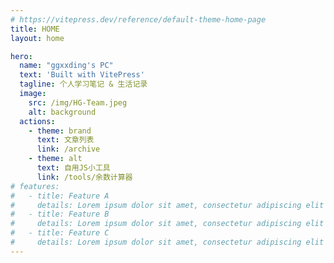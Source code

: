 ```yaml
---
# https://vitepress.dev/reference/default-theme-home-page
title: HOME
layout: home

hero:
  name: "ggxxding's PC"
  text: 'Built with VitePress'
  tagline: 个人学习笔记 & 生活记录
  image:
    src: /img/HG-Team.jpeg
    alt: background
  actions:
    - theme: brand
      text: 文章列表
      link: /archive
    - theme: alt
      text: 自用JS小工具
      link: /tools/余数计算器
# features:
#   - title: Feature A
#     details: Lorem ipsum dolor sit amet, consectetur adipiscing elit
#   - title: Feature B
#     details: Lorem ipsum dolor sit amet, consectetur adipiscing elit
#   - title: Feature C
#     details: Lorem ipsum dolor sit amet, consectetur adipiscing elit
---
```

